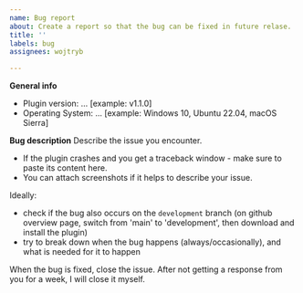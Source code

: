 ```yaml
---
name: Bug report
about: Create a report so that the bug can be fixed in future relase.
title: ''
labels: bug
assignees: wojtryb

---
```


**General info**
- Plugin version: ... [example: v1.1.0]
- Operating System: ... [example: Windows 10, Ubuntu 22.04, macOS Sierra]

**Bug description**
Describe the issue you encounter.
- If the plugin crashes and you get a traceback window - make sure to paste its content here.
- You can attach screenshots if it helps to describe your issue.

Ideally:
- check if the bug also occurs on the `development` branch (on github overview page, switch from 'main' to 'development', then download and install the plugin)
- try to break down when the bug happens (always/occasionally), and what is needed for it to happen

When the bug is fixed, close the issue. After not getting a response from you for a week, I will close it myself.
